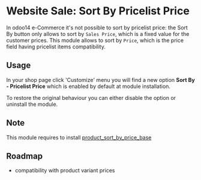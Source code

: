 # Website Sale: Sort By Pricelist Price

In odoo14 e-Commerce it's not possible to sort by pricelist price: the Sort By button
only allows to sort by `Sales Price`, which is a fixed value for the customer prices.
This module allows to sort by `Price`, which is the price field having pricelist items
compatibility.

## Usage

In your shop page click 'Customize' menu you will find a new option <b>Sort By -
Pricelist Price</b> which is enabled by default at module installation.

To restore the original behaviour you can either disable the option or uninstall the
module.

## Note

This module requires to install
[product_sort_by_price_base](https://github.com/FrancescoBallerini/odoo14_custom_modules/product_sort_by_price_base)

## Roadmap

- compatibility with product variant prices
